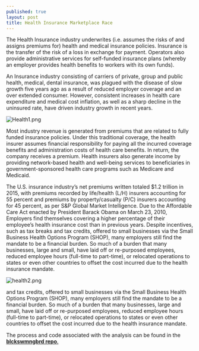```yaml
---
published: true
layout: post
title: Health Insurance Marketplace Race
---
```



The Health Insurance industry underwrites (i.e. assumes the risks of and assigns premiums for) health and medical insurance policies. Insurance is the transfer of the risk of a loss in exchange for payment. Operators also provide administrative services for self-funded insurance plans (whereby an employer provides health benefits to workers with its own funds). 

An Insurance industry consisting of carriers of private, group and public health, medical, dental insurance, was plagued with the disease of slow growth five years ago as a result of reduced employer coverage and an over extended consumer. However, consistent increases in health care expenditure and medical cost inflation, as well as a sharp decline in the uninsured rate, have driven industry growth in recent years.

![Health1.png]({{site.baseurl}}/_posts/Health1.png)

Most industry revenue is generated from premiums that are related to fully funded insurance policies. Under this traditional coverage, the health insurer assumes financial responsibility for paying all the incurred coverage benefits and administration costs of health care benefits. In return, the company receives a premium. Health insurers also generate income by providing network-based health and well-being services to beneficiaries in government-sponsored health care programs such as Medicare and Medicaid.

The U.S. insurance industry’s net premiums written totaled $1.2 trillion in 2015, with premiums recorded by life/health (L/H) insurers accounting for 55 percent and premiums by property/casualty (P/C) insurers accounting for 45 percent, as per S&P Global Market Intelligence. 
Due to the Affordable Care Act enacted by President Barack Obama on March 23, 2010, Employers find themselves covering a higher percentage of their employee’s health insurance cost than in previous years. Despite incentives, such as tax breaks and tax credits, offered to small businesses via the Small Business Health Options Program (SHOP), many employers still find the mandate to be a financial burden.  So much of a burden that many businesses, large and small, have laid off or re-purposed employees, reduced employee hours (full-time to part-time), or relocated operations to states or even other countries to offset the cost incurred due to the health insurance mandate.   

![health2.png]({{site.baseurl}}/_posts/health2.png)


and tax credits, offered to small businesses via the Small Business Health Options Program (SHOP), many employers still find the mandate to be a financial burden.  So much of a burden that many businesses, large and small, have laid off or re-purposed employees, reduced employee hours (full-time to part-time), or relocated operations to states or even other countries to offset the cost incurred due to the health insurance mandate.   

The process and code associated with the analysis can be found in the [**blckswmngbrd repo**.](https://github.com/blckswmngbrd/Obamacare-Benefit-Analysis)
